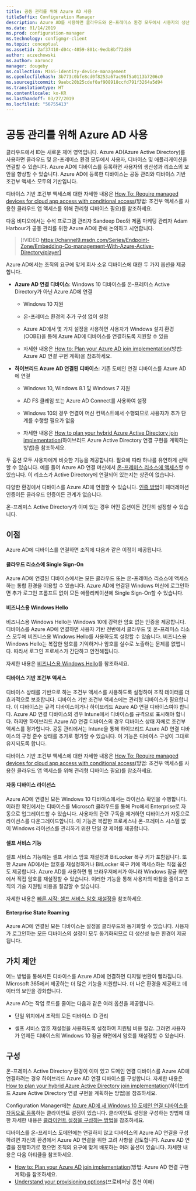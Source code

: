 ```yaml
---
title: 공동 관리를 위해 Azure AD 사용
titleSuffix: Configuration Manager
description: Azure AD를 사용하면 클라우드와 온-프레미스 환경 모두에서 사용자의 생산성과 리소스의 보안을 향상할 수 있음
ms.date: 01/14/2019
ms.prod: configuration-manager
ms.technology: configmgr-client
ms.topic: conceptual
ms.assetid: 2af37410-d04c-4059-801c-9edb8bf72d89
author: aczechowski
ms.author: aaroncz
manager: dougeby
ms.collection: M365-identity-device-management
ms.openlocfilehash: 3b773c0bfe8cd0f8253a67ac96f5a0113b7206c0
ms.sourcegitcommit: 9aebc20b25cdef0af908918ccfd791f3264a5d94
ms.translationtype: HT
ms.contentlocale: ko-KR
ms.lasthandoff: 03/27/2019
ms.locfileid: "56755413"
---
```

# <a name="use-azure-ad-for-co-management"></a>공동 관리를 위해 Azure AD 사용

클라우드에서 ID는 새로운 제어 영역입니다. Azure AD(Azure Active Directory)를 사용하면 클라우드 및 온-프레미스 환경 모두에서 사용자, 디바이스 및 애플리케이션을 연결할 수 있습니다. Azure AD에 디바이스를 등록하면 사용자의 생산성과 리소스의 보안을 향상할 수 있습니다. Azure AD에 등록한 디바이스는 공동 관리와 디바이스 기반 조건부 액세스 모두의 기반입니다. 

디바이스 기반 조건부 액세스에 대한 자세한 내용은 [How To: Require managed devices for cloud app access with conditional access](https://docs.microsoft.com/azure/active-directory/conditional-access/require-managed-devices)(방법: 조건부 액세스를 사용한 클라우드 앱 액세스를 위해 관리형 디바이스 필요)를 참조하세요.

다음 비디오에서는 수석 프로그램 관리자 Sandeep Deo와 제품 마케팅 관리자 Adam Harbour가 공동 관리를 위한 Azure AD에 관해 논의하고 시연합니다.

> [!VIDEO https://channel9.msdn.com/Series/Endpoint-Zone/Embedding-Co-management-With-Azure-Active-Directory/player]

Azure AD에서는 조직의 요구에 맞게 회사 소유 디바이스에 대한 두 가지 옵션을 제공합니다.  

- **Azure AD 연결 디바이스**: Windows 10 디바이스를 온-프레미스 Active Directory가 아닌 Azure AD에 연결  

    - Windows 10 지원

    - 온-프레미스 환경의 추가 구성 없이 설정  

    - Azure AD에서 몇 가지 설정을 사용하면 사용자가 Windows 설치 환경(OOBE)을 통해 Azure AD에 디바이스를 연결하도록 지원할 수 있음  

    - 자세한 내용은 [How to: Plan your Azure AD join implementation](https://docs.microsoft.com/azure/active-directory/devices/azureadjoin-plan)(방법: Azure AD 연결 구현 계획)을 참조하세요.  

- **하이브리드 Azure AD 연결된 디바이스**: 기존 도메인 연결 디바이스를 Azure AD에 연결  

    - Windows 10, Windows 8.1 및 Windows 7 지원

    - AD FS 클레임 또는 Azure AD Connect를 사용하여 설정  

    - Windows 10의 경우 연결이 머신 컨텍스트에서 수행되므로 사용자가 추가 단계를 수행할 필요가 없음  

    - 자세한 내용은 [How to plan your hybrid Azure Active Directory join implementation](https://docs.microsoft.com/azure/active-directory/devices/hybrid-azuread-join-plan)(하이브리드 Azure Active Directory 연결 구현을 계획하는 방법)을 참조하세요.  

두 옵션 모두 사용자에게 비슷한 기능을 제공합니다. 필요에 따라 하나를 유연하게 선택할 수 있습니다. 예를 들어 Azure AD 연결 머신에서 [온-프레미스 리소스에 액세스](https://docs.microsoft.com/azure/active-directory/devices/azuread-join-sso)할 수 있습니다. 이 리소스가 Active Directory에 연결되어 있는지는 상관이 없습니다. 

다양한 환경에서 디바이스를 Azure AD에 연결할 수 있습니다. [인증 방법](https://docs.microsoft.com/azure/security/azure-ad-choose-authn)이 페더레이션 인증이든 클라우드 인증이든 관계가 없습니다. 

온-프레미스 Active Directory가 이미 있는 경우 어떤 옵션이든 간단히 설정할 수 있습니다. 



## <a name="benefits"></a>이점

Azure AD에 디바이스를 연결하면 조직에 다음과 같은 이점이 제공됩니다.

#### <a name="single-sign-on-to-cloud-resources"></a>클라우드 리소스에 Single Sign-On
Azure AD에 연결된 디바이스에서는 모든 클라우드 또는 온-프레미스 리소스에 액세스하는 통합 환경을 이용할 수 있습니다. Azure AD에 연결된 Windows 머신에 로그인하면 추가 로그인 프롬프트 없이 모든 애플리케이션에 Single Sign-On할 수 있습니다.  

#### <a name="windows-hello-for-business"></a>비즈니스용 Windows Hello
비즈니스용 Windows Hello는 Windows 10에 강력한 암호 없는 인증을 제공합니다. 디바이스를 Azure AD에 연결하면 사용자 기반 전반에서 클라우드 및 온-프레미스 리소스 모두에 비즈니스용 Windows Hello를 사용하도록 설정할 수 있습니다. 비즈니스용 Windows Hello는 복잡한 암호를 기억하거나 암호를 실수로 노출하는 문제를 없앱니다. 따라서 로그인 프로세스가 간단하고 안전해집니다. 

자세한 내용은 [비즈니스용 Windows Hello](https://docs.microsoft.com/windows/security/identity-protection/hello-for-business/hello-identity-verification)를 참조하세요.  

#### <a name="device-based-conditional-access"></a>디바이스 기반 조건부 액세스
디바이스 상태를 기반으로 하는 조건부 액세스를 사용하도록 설정하여 조직 데이터를 더 효과적으로 보호합니다. 디바이스 기반 조건부 액세스에는 관리형 디바이스가 필요합니다. 이 디바이스는 규격 디바이스이거나 하이브리드 Azure AD 연결 디바이스여야 합니다. Azure AD 연결 디바이스의 경우 Intune에서 디바이스를 규격으로 표시해야 합니다. 하지만 하이브리드 Azure AD 연결 디바이스의 경우 디바이스 상태 자체로 조건부 액세스를 평가합니다. 공동 관리에서는 Intune을 통해 하이브리드 Azure AD 연결 디바이스의 규정 준수 상태를 추가로 평가할 수 있습니다. 이 기능은 디바이스 구성이 그대로 유지되도록 합니다. 

디바이스 기반 조건부 액세스에 대한 자세한 내용은 [How To: Require managed devices for cloud app access with conditional access](https://docs.microsoft.com/azure/active-directory/conditional-access/require-managed-devices)(방법: 조건부 액세스를 사용한 클라우드 앱 액세스를 위해 관리형 디바이스 필요)를 참조하세요.  

#### <a name="automatic-device-licensing"></a>자동 디바이스 라이선스
Azure AD에 연결된 모든 Windows 10 디바이스에서는 라이선스 확인을 수행합니다. 이러한 확인에서는 디바이스를 Microsoft 클라우드를 통해 Pro에서 Enterprise로 자동으로 업그레이드할 수 있습니다. 사용자의 관련 구독을 제거하면 디바이스가 자동으로 라이선스를 다운그레이드합니다. 이 기능은 복잡한 프로세스나 온-프레미스 시스템 없이 Windows 라이선스를 관리하기 위한 단일 창 제어를 제공합니다.

#### <a name="self-service-functionality"></a>셀프 서비스 기능
셀프 서비스 기능에는 셀프 서비스 암호 재설정과 BitLocker 복구 키가 포함됩니다. 또한 Azure AD에서는 암호를 재설정하거나 BitLocker 복구 키에 액세스하는 직접 옵션도 제공합니다. Azure AD를 사용하면 웹 브라우저에서가 아니라 Windows 잠금 화면에서 직접 암호를 재설정할 수 있습니다. 이러한 기능을 통해 사용자의 마찰을 줄이고 조직의 기술 지원팀 비용을 절감할 수 있습니다.  

자세한 내용은 [빠른 시작: 셀프 서비스 암호 재설정](https://docs.microsoft.com/azure/active-directory/authentication/quickstart-sspr)을 참조하세요.

#### <a name="enterprise-state-roaming"></a>Enterprise State Roaming
Azure AD에 연결된 모든 디바이스는 설정을 클라우드와 동기화할 수 있습니다. 사용자가 로그인하는 모든 디바이스의 설정이 모두 동기화되므로 더 생산성 높은 환경이 제공됩니다.  



## <a name="value-proposition"></a>가치 제안

어느 방법을 통해서든 디바이스를 Azure AD에 연결하면 디지털 변환이 빨라집니다. Microsoft 365에서 제공하는 더 많은 기능을 지원합니다. 더 나은 환경을 제공하고 데이터의 보안을 강화합니다. 

Azure AD는 작업 로드를 줄이는 다음과 같은 여러 옵션을 제공합니다.

- 단일 위치에서 조직의 모든 디바이스 ID 관리  

- 셀프 서비스 암호 재설정을 사용하도록 설정하여 지원팀 비용 절감. 그러면 사용자가 언제든 디바이스의 Windows 10 잠금 화면에서 암호를 재설정할 수 있습니다.  



## <a name="configure"></a>구성

온-프레미스 Active Directory 환경이 이미 있고 도메인 연결 디바이스를 Azure AD에 연결하려는 경우 하이브리드 Azure AD 연결 디바이스를 구성합니다. 자세한 내용은 [How to plan your hybrid Azure Active Directory join implementation](https://docs.microsoft.com/azure/active-directory/devices/hybrid-azuread-join-plan)(하이브리드 Azure Active Directory 연결 구현을 계획하는 방법)을 참조하세요. 

Configuration Manager에는 [Azure AD에 새 Windows 10 도메인 연결 디바이스를 자동으로 등록](/sccm/core/clients/deploy/about-client-settings#automatically-register-new-windows-10-domain-joined-devices-with-azure-active-directory)하는 클라이언트 설정이 있습니다. 클라이언트 설정을 구성하는 방법에 대한 자세한 내용은 [클라이언트 설정을 구성하는 방법](/sccm/core/clients/deploy/configure-client-settings)을 참조하세요.

디바이스를 온-프레미스 도메인에는 연결하지 않고 디바이스의 Azure AD 연결을 구성하려면 자신의 환경에서 Azure AD 연결을 위한 고려 사항을 검토합니다. Azure AD 연결을 진행하기로 했으면 조직의 요구에 맞게 배포하는 여러 옵션이 있습니다. 자세한 내용은 다음 아티클을 참조하세요.
- [How to: Plan your Azure AD join implementation](https://docs.microsoft.com/azure/active-directory/devices/azureadjoin-plan)(방법: Azure AD 연결 구현 계획)을 참조하세요.  
- [Understand your provisioning options](https://docs.microsoft.com/azure/active-directory/devices/azureadjoin-plan#understand-your-provisioning-options)(프로비저닝 옵션 이해)  

